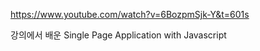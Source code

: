 https://www.youtube.com/watch?v=6BozpmSjk-Y&t=601s

강의에서 배운 Single Page Application with Javascript 